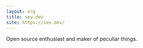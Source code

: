 ```yaml
---
layout: org
title: sev.dev
site: https://sev.dev/
---
```

Open source enthusiast and maker of peculiar things.
